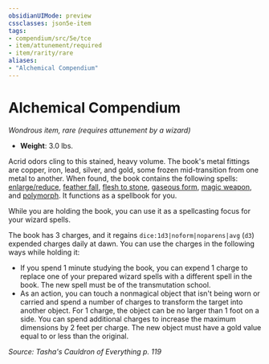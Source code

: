 ```yaml
---
obsidianUIMode: preview
cssclasses: json5e-item
tags:
- compendium/src/5e/tce
- item/attunement/required
- item/rarity/rare
aliases: 
- "Alchemical Compendium"
---
```

# Alchemical Compendium
*Wondrous item, rare (requires attunement by a wizard)*  


- **Weight**: 3.0 lbs.

Acrid odors cling to this stained, heavy volume. The book's metal fittings are copper, iron, lead, silver, and gold, some frozen mid-transition from one metal to another. When found, the book contains the following spells: [enlarge/reduce](/3-Mechanics/CLI/spells/enlarge-reduce-xphb.md), [feather fall](/3-Mechanics/CLI/spells/feather-fall-xphb.md), [flesh to stone](/3-Mechanics/CLI/spells/flesh-to-stone-xphb.md), [gaseous form](/3-Mechanics/CLI/spells/gaseous-form-xphb.md), [magic weapon](/3-Mechanics/CLI/spells/magic-weapon-xphb.md), and [polymorph](/3-Mechanics/CLI/spells/polymorph-xphb.md). It functions as a spellbook for you.

While you are holding the book, you can use it as a spellcasting focus for your wizard spells.

The book has 3 charges, and it regains `dice:1d3|noform|noparens|avg` (`d3`) expended charges daily at dawn. You can use the charges in the following ways while holding it:

- If you spend 1 minute studying the book, you can expend 1 charge to replace one of your prepared wizard spells with a different spell in the book. The new spell must be of the transmutation school.  
- As an action, you can touch a nonmagical object that isn't being worn or carried and spend a number of charges to transform the target into another object. For 1 charge, the object can be no larger than 1 foot on a side. You can spend additional charges to increase the maximum dimensions by 2 feet per charge. The new object must have a gold value equal to or less than the original.  

*Source: Tasha's Cauldron of Everything p. 119*